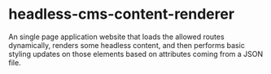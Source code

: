 # headless-cms-content-renderer
An single page application website that loads the allowed routes dynamically, renders some headless content, and then performs basic styling updates on those elements based on attributes coming from a JSON file.
